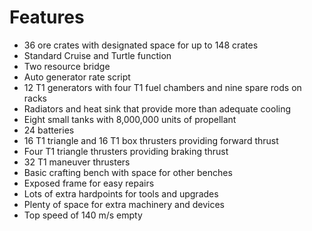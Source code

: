 # Features

- 36 ore crates with designated space for up to 148 crates
- Standard Cruise and Turtle function
- Two resource bridge
- Auto generator rate script
- 12 T1 generators with four T1 fuel chambers and nine spare rods on racks
- Radiators and heat sink that provide more than adequate cooling
- Eight small tanks with 8,000,000 units of propellant
- 24 batteries
- 16 T1 triangle and 16 T1 box thrusters providing forward thrust
- Four T1 triangle thrusters providing braking thrust
- 32 T1 maneuver thrusters
- Basic crafting bench with space for other benches
- Exposed frame for easy repairs
- Lots of extra hardpoints for tools and upgrades
- Plenty of space for extra machinery and devices
- Top speed of 140 m/s empty
